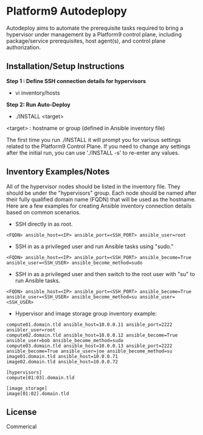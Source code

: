 # Platform9 Autodeplopy
Autodeploy aims to automate the prerequisite tasks required to bring a hypervisor under management by a Platform9 control plane, including package/service prerequisites, host agent(s), and control plane authorization.

## Installation/Setup Instructions

**Step 1 : Define SSH connection details for hypervisors**
* vi inventory/hosts

**Step 2: Run Auto-Deploy**
* ./INSTALL \<target\>

\<target\> : hostname or group (defined in Ansible inventory file)

The first time you run ./INSTALL it will prompt you for various settings related to the Platform9 Control Plane.  If you need to change any settings after the initial run, you can use './INSTALL -s' to re-enter any values.

## Inventory Examples/Notes

All of the hypervisor nodes should be listed in the inventory file. They should be under the "hypervisors" group. Each node should be named after their fully qualified domain name (FQDN) that will be used as the hostname. Here are a few examples for creating Ansible inventory connection details based on common scenarios.

* SSH directly in as root.
```
<FQDN> ansible_host=<IP> ansible_port=<SSH_PORT> ansible_user=root
```

* SSH in as a privileged user and run Ansible tasks using "sudo."
```
<FQDN> ansible_host=<IP> ansible_port=<SSH_PORT> ansible_become=True ansible_user=<SSH_USER> ansible_become_method=sudo
```

* SSH in as a privileged user and then switch to the root user with "su" to run Ansible tasks.
```
<FQDN> ansible_host=<IP> ansible_port=<SSH_PORT> ansible_become=True ansible_user=<SSH_USER> ansible_become_method=su ansible_user=<SSH_USER>
```

* Hypervisor and image storage group inventory example:
```
compute01.domain.tld ansible_host=10.0.0.11 ansible_port=2222 ansibler_user=root
compute02.domain.tld ansible_host=10.0.0.12 ansible_become=True ansible_user=bob ansible_become_method=sudo
compute03.domain.tld ansible_host=10.0.0.13 ansible_port=2222 ansible_become=True ansible_user=joe ansible_become_method=su
image01.domain.tld ansible_host=10.0.0.71
image02.domain.tld ansible_host=10.0.0.72

[hypervisors]
compute[01:03].domain.tld

[image_storage]
image[01:02].domain.tld
```

## License

Commerical
